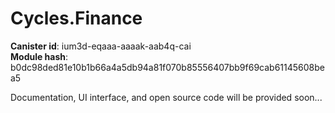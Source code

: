 # Cycles.Finance

**Canister id**: ium3d-eqaaa-aaaak-aab4q-cai  
**Module hash**: b0dc98ded81e10b1b66a4a5db94a81f070b85556407bb9f69cab61145608bea5  

Documentation, UI interface, and open source code will be provided soon...
